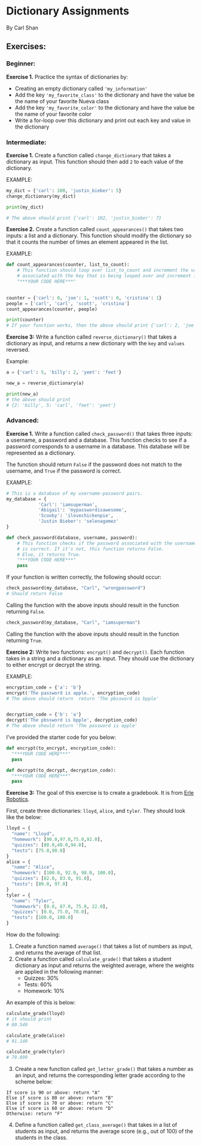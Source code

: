 # Dictionary Assignments
By Carl Shan

## Exercises:

### Beginner:
**Exercise 1.** Practice the syntax of dictionaries by:

* Creating an empty dictionary called `'my_information'`
* Add the key `'my_favorite_class'` to the dictionary and have the value be the name of your favorite Nueva class
* Add the key `'my_favorite_color'` to the dictionary and have the value be the name of your favorite color
* Write a for-loop over this dictionary and print out each key and value in the dictionary

### Intermediate:
**Exercise 1.** Create a function called `change_dictionary` that takes a dictionary as input. This function should then add `2` to each value of the dictionary.

EXAMPLE:

```python
my_dict = {'carl': 100, 'justin_bieber': 5}
change_dictionary(my_dict)

print(my_dict)

# The above should print {'carl': 102, 'justin_bieber': 7}
```

**Exercise 2.** Create a function called `count_appearances()` that takes two inputs: a list and a dictionary.  This function should modify the dictionary so that it counts the number of times an element appeared in the list.

EXAMPLE:

```python
def count_appearances(counter, list_to_count):
    # This function should loop over list_to_count and increment the value
    # associated with the key that is being looped over and increment it by one each time
    "***YOUR CODE HERE***"
   

counter = {'carl': 0, 'joe': 1, 'scott': 0, 'cristina': 1}
people = ['carl', 'carl', 'scott', 'cristina']
count_appearances(counter, people)

print(counter)
# If your function works, then the above should print {'carl': 2, 'joe': 1, 'scott': 1, 'cristina': 2}
```


**Exercise 3:** Write a function called `reverse_dictionary()` that takes a dictionary as input, and returns a new dictionary with the `key` and `values` reversed.

Example:

```python
a = {'carl': 5, 'billy': 2, 'yeet': 'feet'}

new_a = reverse_dictionary(a)

print(new_a)
# the above should print
# {2: 'billy', 5: 'carl', 'feet': 'yeet'}
```

### Advanced:
**Exercise 1.** Write a function called `check_password()` that takes three inputs: a username, a password and a database. This function checks to see if a password corresponds to a username in a database. This database will be represented as a dictionary.

The function should return `False` if the password does not match to the username, and `True` if the password is correct.

EXAMPLE:

```python
# This is a database of my username-password pairs.
my_database = {
            'Carl': 'iamsuperman',
            'Abigail': 'mypasswordisawesome',
            'Scooby': 'ilovechickenpie',
            'Justin Bieber': 'selenagomez'
}

def check_password(database, username, password):
    # This function checks if the password associated with the username
    # is correct. If it's not, this function returns False.
    # Else, it returns True.
    "***YOUR CODE HERE***"
    pass
```

If your function is written correctly, the following should occur:

```python
check_password(my_database, "Carl", "wrongpassword")
# Should return False
```

Calling the function with the above inputs should result in the function returning `False`.


```python
check_password(my_database, "Carl", "iamsuperman")
```
Calling the function with the above inputs should result in the function returning `True`.


**Exercise 2:** Write two functions: `encrypt()` and `decrypt()`. Each function takes in a string and a dictionary as an input. They should use the dictionary to either encrypt or decrypt the string.


EXAMPLE:

```python
encryption_code = {'a': 'b'}
encrypt('The password is apple.', encryption_code)
# The above should return  return 'The pbssword is bpple'


decryption_code = {'b': 'a'}
decrypt('The pbssword is bpple', decryption_code)
# The above should return 'The password is apple'
```

I've provided the starter code for you below:

```python
def encrypt(to_encrypt, encryption_code):
  "***YOUR CODE HERE***"
  pass

def decrypt(to_decrypt, decryption_code):
  "***YOUR CODE HERE***"
  pass
```

**Exercise 3:** The goal of this exercise is to create a gradebook. It is from [Erle Robotics](http://erlerobot.com/).

First, create three dictionaries: `lloyd`, `alice`, and `tyler`. They should look like the below:

```python
lloyd = {
  "name": "Lloyd",
  "homework": [90.0,97.0,75.0,92.0],
  "quizzes": [88.0,40.0,94.0],
  "tests": [75.0,90.0]
}
alice = {
  "name": "Alice",
  "homework": [100.0, 92.0, 98.0, 100.0],
  "quizzes": [82.0, 83.0, 91.0],
  "tests": [89.0, 97.0]
}
tyler = {
  "name": "Tyler",
  "homework": [0.0, 87.0, 75.0, 22.0],
  "quizzes": [0.0, 75.0, 78.0],
  "tests": [100.0, 100.0]
}
```

How do the following:

1. Create a function named `average()` that takes a list of numbers as input, and returns the average of that list.
2. Create a function called `calculate_grade()` that takes a student dictionary as input and returns the weighted average, where the weights are applied in the following manner:
    * Quizzes: 30%
    * Tests: 60%
    * Homework: 10%

An example of this is below:

```python
calculate_grade(lloyd)
# it should print 
# 80.549

calculate_grade(alice)
# 91.149

calculate_grade(tyler)
# 79.899
```

3. Create a new function called `get_letter_grade()` that takes a number as an input, and returns the corresponding letter grade according to the scheme below:

```
If score is 90 or above: return "A"
Else if score is 80 or above: return "B"
Else if score is 70 or above: return "C"
Else if score is 60 or above: return "D"
Otherwise: return "F"
```

4. Define a function called `get_class_average()` that takes in a list of students as input, and returns the average score (e.g., out of 100) of the students in the class.